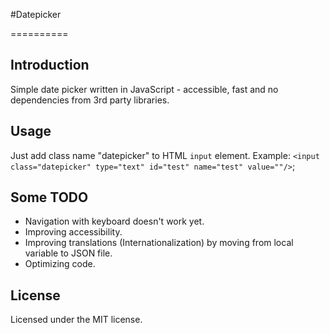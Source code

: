 #Datepicker

==========

## Introduction

Simple date picker written in JavaScript - accessible, fast and no dependencies from 3rd party libraries.

## Usage

Just add class name "datepicker" to HTML `input` element. Example: `<input class="datepicker" type="text" id="test" name="test" value=""/>`;

## Some TODO

- Navigation with keyboard doesn't work yet.
- Improving accessibility.
- Improving translations (Internationalization) by moving from local variable to JSON file.
- Optimizing code.

## License

Licensed under the MIT license.